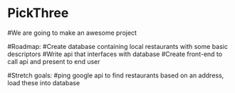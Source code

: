 # PickThree
 
#We are going to make an awesome project

#Roadmap:
#Create database containing local restaurants with some basic descriptors
#Write api that interfaces with database
#Create front-end to call api and present to end user

#Stretch goals:
#ping google api to find restaurants based on an address, load these into database
